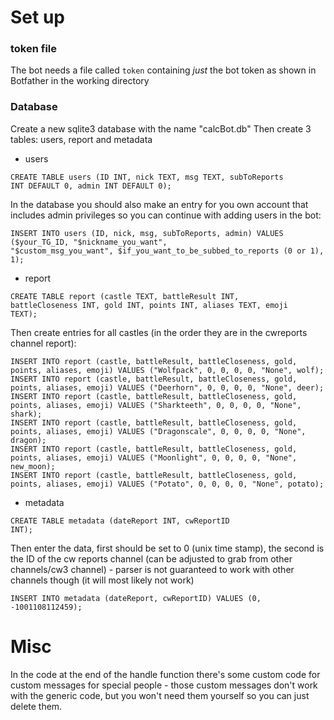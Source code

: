 # Set up

### token file

The bot needs a file called <code>token</code> containing *just* the bot token as shown in Botfather in the working directory

### Database

Create a new sqlite3 database with the name "calcBot.db"
Then create 3 tables: users, report and metadata

* users

<code>CREATE TABLE users (ID INT, nick TEXT, msg TEXT, subToReports INT DEFAULT 0, admin INT DEFAULT 0);</code>

In the database you should also make an entry for you own account that includes admin privileges so you can continue with adding users in the bot:

<code>INSERT INTO users (ID, nick, msg, subToReports, admin) VALUES ($your_TG_ID, "$nickname_you_want", "$custom_msg_you_want", $if_you_want_to_be_subbed_to_reports (0 or 1), 1);</code>

* report

<code>CREATE TABLE report (castle TEXT, battleResult INT, battleCloseness INT, gold INT, points INT, aliases TEXT, emoji TEXT);</code>

Then create entries for all castles (in the order they are in the cwreports channel report):

```INSERT INTO report (castle, battleResult, battleCloseness, gold, points, aliases, emoji) VALUES ("Highnest", 0, 0, 0, 0, "None", eagle);
INSERT INTO report (castle, battleResult, battleCloseness, gold, points, aliases, emoji) VALUES ("Wolfpack", 0, 0, 0, 0, "None", wolf);
INSERT INTO report (castle, battleResult, battleCloseness, gold, points, aliases, emoji) VALUES ("Deerhorn", 0, 0, 0, 0, "None", deer);
INSERT INTO report (castle, battleResult, battleCloseness, gold, points, aliases, emoji) VALUES ("Sharkteeth", 0, 0, 0, 0, "None", shark);
INSERT INTO report (castle, battleResult, battleCloseness, gold, points, aliases, emoji) VALUES ("Dragonscale", 0, 0, 0, 0, "None", dragon);
INSERT INTO report (castle, battleResult, battleCloseness, gold, points, aliases, emoji) VALUES ("Moonlight", 0, 0, 0, 0, "None", new_moon);
INSERT INTO report (castle, battleResult, battleCloseness, gold, points, aliases, emoji) VALUES ("Potato", 0, 0, 0, 0, "None", potato);
```

* metadata 

<code>CREATE TABLE metadata (dateReport INT, cwReportID INT);</code>

Then enter the data, first should be set to 0 (unix time stamp), the second is the ID of the cw reports channel (can be adjusted to grab from other channels/cw3 channel) - parser is not guaranteed to work with other channels though (it will most likely not work)

<code>INSERT INTO metadata (dateReport, cwReportID) VALUES (0, -1001108112459);</code>

# Misc

In the code at the end of the handle function there's some custom code for custom messages for special people - those custom messages don't work with the generic code, but you won't need them yourself so you can just delete them.
